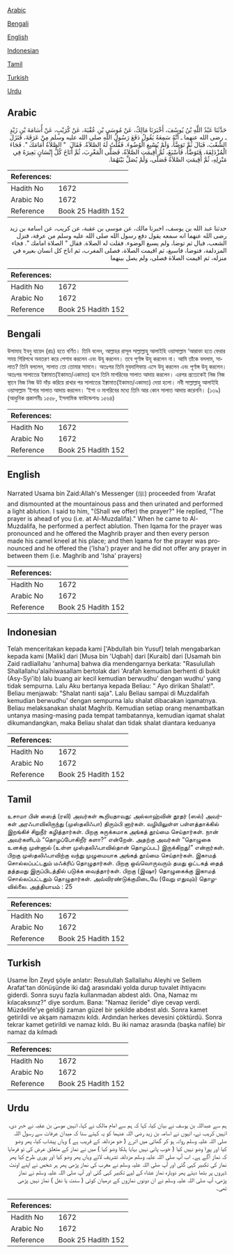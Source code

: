 [Arabic](#arabic)

[Bengali](#bengali)

[English](#english)

[Indonesian](#indonesian)

[Tamil](#tamil)

[Turkish](#turkish)

[Urdu](#urdu)

## Arabic


<div dir="rtl" lang="ar" style={{fontSize:'larger',backgroundColor:'#f8f9fa',padding:20}}>
حَدَّثَنَا عَبْدُ اللَّهِ بْنُ يُوسُفَ، أَخْبَرَنَا مَالِكٌ، عَنْ مُوسَى بْنِ عُقْبَةَ، عَنْ كُرَيْبٍ، عَنْ أُسَامَةَ بْنِ زَيْدٍ ـ رضى الله عنهما ـ أَنَّهُ سَمِعَهُ يَقُولُ دَفَعَ رَسُولُ اللَّهِ صلى الله عليه وسلم مِنْ عَرَفَةَ، فَنَزَلَ الشِّعْبَ، فَبَالَ ثُمَّ تَوَضَّأَ، وَلَمْ يُسْبِغِ الْوُضُوءَ‏.‏ فَقُلْتُ لَهُ الصَّلاَةُ‏.‏ فَقَالَ ‏ "‏ الصَّلاَةُ أَمَامَكَ ‏"‏‏.‏ فَجَاءَ الْمُزْدَلِفَةَ، فَتَوَضَّأَ، فَأَسْبَغَ، ثُمَّ أُقِيمَتِ الصَّلاَةُ، فَصَلَّى الْمَغْرِبَ، ثُمَّ أَنَاخَ كُلُّ إِنْسَانٍ بَعِيرَهُ فِي مَنْزِلِهِ، ثُمَّ أُقِيمَتِ الصَّلاَةُ فَصَلَّى، وَلَمْ يُصَلِّ بَيْنَهُمَا‏.‏
</div>
<div style={{backgroundColor:'#f8f9fa',padding:20, marginBottom: 10}}><table> <thead> <tr> <th>References:</th> <th></th> </tr> </thead> <tbody><tr><td>Hadith No</td><td>1672</td></tr><tr><td>Arabic No</td><td>1672</td></tr><tr><td>Reference</td><td>Book 25 Hadith 152</td></tr></tbody></table></div>


<div dir="rtl" lang="ar" style={{fontSize:'larger',backgroundColor:'#f8f9fa',padding:20}}>
حدثنا عبد الله بن يوسف، اخبرنا مالك، عن موسى بن عقبة، عن كريب، عن اسامة بن زيد رضى الله عنهما انه سمعه يقول دفع رسول الله صلى الله عليه وسلم من عرفة، فنزل الشعب، فبال ثم توضا، ولم يسبغ الوضوء. فقلت له الصلاة. فقال " الصلاة امامك ". فجاء المزدلفة، فتوضا، فاسبغ، ثم اقيمت الصلاة، فصلى المغرب، ثم اناخ كل انسان بعيره في منزله، ثم اقيمت الصلاة فصلى، ولم يصل بينهما
</div>
<div style={{backgroundColor:'#f8f9fa',padding:20, marginBottom: 10}}><table> <thead> <tr> <th>References:</th> <th></th> </tr> </thead> <tbody><tr><td>Hadith No</td><td>1672</td></tr><tr><td>Arabic No</td><td>1672</td></tr><tr><td>Reference</td><td>Book 25 Hadith 152</td></tr></tbody></table></div>

## Bengali


<div dir="ltr" lang="bn" style={{fontSize:'larger',backgroundColor:'#f8f9fa',padding:20}}>
উসামাহ ইবনু যায়েদ (রাঃ) হতে বর্ণিত। তিনি বলেন, আল্লাহর রাসূল সাল্লাল্লাহু আলাইহি ওয়াসাল্লাম ‘আরাফা হতে ফেরার সময় গিরিপথে অবতরণ করে পেশাব করলেন এবং উযূ করলেন। তবে পূর্ণাঙ্গ উযূ করলেন না। আমি তাঁকে বললাম, সালাত? তিনি বললেন, সালাত তো তোমার সামনে। অতঃপর তিনি মুযদালিফায় এসে উযূ করলেন এবং পূর্ণাঙ্গ উযূ করলেন। অতঃপর সালাতের ইক্বামাত(ইকামত/একামত) হলে তিনি মাগরিবের সালাত আদায় করলেন। এরপর প্রত্যেকেই নিজ নিজ স্থানে নিজ নিজ উট দাঁড় করিয়ে রাখার পর সালাতের ইক্বামাত(ইকামত/একামত) দেয়া হলো। নবী সাল্লাল্লাহু আলাইহি ওয়াসাল্লাম ‘ইশার সালাত আদায় করলেন। ‘ইশা ও মাগরিবের মধ্যে তিনি আর কোন সালাত আদায় করেননি। (১৩৯) (আধুনিক প্রকাশনীঃ ১৫৫৮, ইসলামিক ফাউন্ডেশনঃ ১৫৬৪)
</div>
<div style={{backgroundColor:'#f8f9fa',padding:20, marginBottom: 10}}><table> <thead> <tr> <th>References:</th> <th></th> </tr> </thead> <tbody><tr><td>Hadith No</td><td>1672</td></tr><tr><td>Arabic No</td><td>1672</td></tr><tr><td>Reference</td><td>Book 25 Hadith 152</td></tr></tbody></table></div>

## English


<div dir="ltr" lang="en" style={{fontSize:'larger',backgroundColor:'#f8f9fa',padding:20}}>
Narrated Usama bin Zaid:Allah's Messenger (ﷺ) proceeded from 'Arafat and dismounted at the mountainous pass and then urinated and performed a light ablution. I said to him, "(Shall we offer) the prayer?" He replied, "The prayer is ahead of you (i.e. at Al-Muzdalifa)." When he came to Al-Muzdalifa, he performed a perfect ablution. Then Iqama for the prayer was pronounced and he offered the Maghrib prayer and then every person made his camel kneel at his place; and then Iqama for the prayer was pronounced and he offered the ('Isha') prayer and he did not offer any prayer in between them (i.e. Maghrib and 'Isha' prayers)
</div>
<div style={{backgroundColor:'#f8f9fa',padding:20, marginBottom: 10}}><table> <thead> <tr> <th>References:</th> <th></th> </tr> </thead> <tbody><tr><td>Hadith No</td><td>1672</td></tr><tr><td>Arabic No</td><td>1672</td></tr><tr><td>Reference</td><td>Book 25 Hadith 152</td></tr></tbody></table></div>

## Indonesian


<div dir="ltr" lang="id" style={{fontSize:'larger',backgroundColor:'#f8f9fa',padding:20}}>
Telah menceritakan kepada kami ['Abdullah bin Yusuf] telah mengabarkan kepada kami [Malik] dari [Musa bin 'Uqbah] dari [Kuraib] dari [Usamah bin Zaid radliallahu 'anhuma] bahwa dia mendengarnya berkata: "Rasulullah Shallallahu'alaihiwasallam bertolak dari 'Arafah kemudian berhenti di bukit (Asy-Syi'ib) lalu buang air kecil kemudian berwudhu' dengan wudhu' yang tidak sempurna. Lalu Aku bertanya kepada Beliau: " Ayo dirikan Shalat!". Beliau menjawab: "Shalat nanti saja". Lalu Beliau sampai di Muzdalifah kemudian berwudhu' dengan sempurna lalu shalat dibacakan iqamatnya. Beliau melaksanakan shalat Maghrib. Kemudian setiap orang menambatkan untanya masing-masing pada tempat tambatannya, kemudian iqamat shalat dikumandangkan, maka Beliau shalat dan tidak shalat diantara keduanya
</div>
<div style={{backgroundColor:'#f8f9fa',padding:20, marginBottom: 10}}><table> <thead> <tr> <th>References:</th> <th></th> </tr> </thead> <tbody><tr><td>Hadith No</td><td>1672</td></tr><tr><td>Arabic No</td><td>1672</td></tr><tr><td>Reference</td><td>Book 25 Hadith 152</td></tr></tbody></table></div>

## Tamil


<div dir="ltr" lang="ta" style={{fontSize:'larger',backgroundColor:'#f8f9fa',padding:20}}>
உசாமா பின் ஸைத் (ரலி) அவர்கள் கூறியதாவது: அல்லாஹ்வின் தூதர் (ஸல்) அவர்கள் அரஃபாவிலிருந்து (முஸ்தலிஃபா) திரும்பி னார்கள். வழியிலுள்ள பள்ளத்தாக்கில் இறங்கிச் சிறுநீர் கழித்தார்கள். பிறகு சுருக்கமாக அங்கத் தூய்மை செய்தார்கள். நான் அவர்களிடம் “தொழப்போகிறீர் களா?” என்றேன். அதற்கு அவர்கள் “தொழுகை உனக்கு முன்னால் (உள்ள முஸ்தலிஃபாவில்தான் தொழப்பட) இருக்கிறது!” என்றார்கள். பிறகு முஸ்தலிஃபாவிற்கு வந்து முழுமையாக அங்கத் தூய்மை செய்தார்கள். இகாமத் சொல்லப்பட்டதும் மஃக்ரிப் தொழுதார்கள். பிறகு ஒவ்வொருவரும் தமது ஒட்டகத் தைத் தத்தமது இருப்பிடத்தில் படுக்க வைத்தார்கள். பிறகு (இஷா) தொழுகைக்கு இகாமத் சொல்லப்பட்டதும் தொழுதார்கள். அவ்விரண்டுக்குமிடையே (வேறு எதுவும்) தொழவில்லை. அத்தியாயம் : 25
</div>
<div style={{backgroundColor:'#f8f9fa',padding:20, marginBottom: 10}}><table> <thead> <tr> <th>References:</th> <th></th> </tr> </thead> <tbody><tr><td>Hadith No</td><td>1672</td></tr><tr><td>Arabic No</td><td>1672</td></tr><tr><td>Reference</td><td>Book 25 Hadith 152</td></tr></tbody></table></div>

## Turkish


<div dir="ltr" lang="tr" style={{fontSize:'larger',backgroundColor:'#f8f9fa',padding:20}}>
Usame İbn Zeyd şöyle anlatır: Resulullah Sallallahu Aleyhi ve Sellem Arafat'tan dönüşünde iki dağ arasındaki yolda durup tuvalet ihtiyacını giderdi. Sonra suyu fazla kullanmadan abdest aldı. Ona, Namaz mı kılacaksınız?" diye sordum. Bana: "Namaz ileride" diye cevap verdi. Müzdelife'ye geldiği zaman güzel bir şekilde abdest aldı. Sonra kamet getirildi ve akşam namazını kıldı. Ardından herkes devesini çöktürdü. Sonra tekrar kamet getirildi ve namaz kıldı. Bu iki namaz arasında (başka nafile) bir namaz da kılmadı
</div>
<div style={{backgroundColor:'#f8f9fa',padding:20, marginBottom: 10}}><table> <thead> <tr> <th>References:</th> <th></th> </tr> </thead> <tbody><tr><td>Hadith No</td><td>1672</td></tr><tr><td>Arabic No</td><td>1672</td></tr><tr><td>Reference</td><td>Book 25 Hadith 152</td></tr></tbody></table></div>

## Urdu


<div dir="rtl" lang="ur" style={{fontSize:'larger',backgroundColor:'#f8f9fa',padding:20}}>
ہم سے عبداللہ بن یوسف نے بیان کیا، کہا کہ ہم سے امام مالک نے کہا، انہیں موسیٰ بن عقبہ نے خبر دی، انہیں کریب نے، انہوں نے اسامہ بن زید رضی اللہ عنہما کو یہ کہتے سنا کہ میدان عرفات سے رسول اللہ صلی اللہ علیہ وسلم روانہ ہو کر گھاٹی میں اترے ( جو مزدلفہ کے قریب ہے ) وہاں پیشاب کیا، پھر وضو کیا اور پورا وضو نہیں کیا ( خوب پانی نہیں بہایا ہلکا وضو کیا ) میں نے نماز کے متعلق عرض کی تو فرمایا کہ نماز آگے ہے۔ اب آپ صلی اللہ علیہ وسلم مزدلفہ تشریف لائے وہاں پھر وضو کیا اور پوری طرح کیا پھر نماز کی تکبیر کہی گئی اور آپ صلی اللہ علیہ وسلم نے مغرب کی نماز پڑھی پھر ہر شخص نے اپنے اونٹ ڈیروں پر بٹھا دیئے پھر دوبارہ نماز عشاء کے لیے تکبیر کہی گئی اور آپ صلی اللہ علیہ وسلم نے نماز پڑھی، آپ صلی اللہ علیہ وسلم نے ان دونوں نمازوں کے درمیان کوئی ( سنت یا نفل ) نماز نہیں پڑھی تھی۔
</div>
<div style={{backgroundColor:'#f8f9fa',padding:20, marginBottom: 10}}><table> <thead> <tr> <th>References:</th> <th></th> </tr> </thead> <tbody><tr><td>Hadith No</td><td>1672</td></tr><tr><td>Arabic No</td><td>1672</td></tr><tr><td>Reference</td><td>Book 25 Hadith 152</td></tr></tbody></table></div>